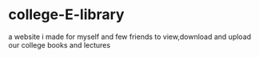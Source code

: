 # college-E-library
a website i made for myself and few friends to view,download and upload our college books and lectures
